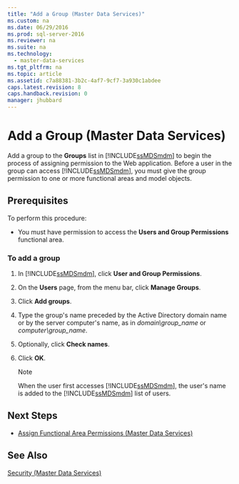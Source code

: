 ```yaml
---
title: "Add a Group (Master Data Services)"
ms.custom: na
ms.date: 06/29/2016
ms.prod: sql-server-2016
ms.reviewer: na
ms.suite: na
ms.technology: 
  - master-data-services
ms.tgt_pltfrm: na
ms.topic: article
ms.assetid: c7a88381-3b2c-4af7-9cf7-3a930c1abdee
caps.latest.revision: 8
caps.handback.revision: 0
manager: jhubbard
---
```

# Add a Group (Master Data Services)
Add a group to the **Groups** list in [!INCLUDE[ssMDSmdm](../../Topics/TopicNameContainA/tokens/ssMDSmdm_md.md)] to begin the process of assigning permission to the Web application. Before a user in the group can access [!INCLUDE[ssMDSmdm](../../Topics/TopicNameContainA/tokens/ssMDSmdm_md.md)], you must give the group permission to one or more functional areas and model objects.  
  
## Prerequisites  
 To perform this procedure:  
  
-   You must have permission to access the **Users and Group Permissions** functional area.  
  
### To add a group  
  
1.  In [!INCLUDE[ssMDSmdm](../../Topics/TopicNameContainA/tokens/ssMDSmdm_md.md)], click **User and Group Permissions**.  
  
2.  On the **Users** page, from the menu bar, click **Manage Groups**.  
  
3.  Click **Add groups**.  
  
4.  Type the group's name preceded by the Active Directory domain name or by the server computer's name, as in *domain\group_name* or *computer\group_name*.  
  
5.  Optionally, click **Check names**.  
  
6.  Click **OK**.  
  
    > [!NOTE]  
    >  When the user first accesses [!INCLUDE[ssMDSmdm](../../Topics/TopicNameContainA/tokens/ssMDSmdm_md.md)], the user's name is added to the [!INCLUDE[ssMDSmdm](../../Topics/TopicNameContainA/tokens/ssMDSmdm_md.md)] list of users.  
  
## Next Steps  
  
-   [Assign Functional Area Permissions (Master Data Services)](../../Topics/TopicNameNotContainA/Assign-Functional-Area-Permissions--Master-Data-Services-.md)  
  
## See Also  
 [Security (Master Data Services)](../../Topics/TopicNameNotContainA/Security--Master-Data-Services-.md)